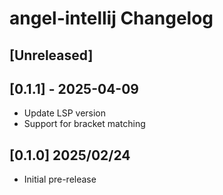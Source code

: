 <!-- Keep a Changelog guide -> https://keepachangelog.com -->

# angel-intellij Changelog

## [Unreleased]

## [0.1.1] - 2025-04-09

- Update LSP version
- Support for bracket matching

## [0.1.0] 2025/02/24

- Initial pre-release
